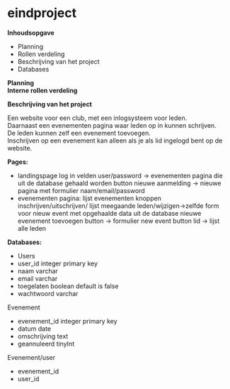 # eindproject

<b>Inhoudsopgave </b> <br>
<ul><li>Planning</li>  
<li>Rollen verdeling </li> 
<li>Beschrijving van het project </li> 
<li>Databases</li>  
 
</ul>
<b>Planning</b><br>
<b>Interne rollen verdeling  </b><br>


<b>Beschrijving van het project  </b><br>

Een website voor een club, met een inlogsysteem voor leden.  
Daarnaast een evenementen pagina waar leden op in kunnen schrijven.   
De leden kunnen zelf een evenement toevoegen.   
Inschrijven op een evenement kan alleen als je als lid ingelogd bent op de website.   

  

  
 <b> Pages:  </b><br>
  <ul><li>landingspage  
    log in velden user/password -> evenementen pagina die uit de database gehaald worden  
          button nieuwe aanmelding -> nieuwe pagina met formulier naam/email/password   </li>
  <li>evenementen pagina:  
    lijst evenementen   
    knoppen inschrijven/uitschrijven/ lijst meegaande leden/wijzigen->zelfde form voor nieuw event met opgehaalde data uit de database 
    nieuwe evenement toevoegen button -> formulier new event  
    button lid -> lijst alle leden  </li></ul>
    
<b> Databases: </b><br> 
 <ul><li>Users </li>
 <li> user_id integer primary key  </li>
  <li>naam varchar  </li>
 <li> email varchar  </li>
  <li>toegelaten boolean default is false  </li>  
 <li> wachtwoord varchar  </li>
  </ul>
 Evenement  
 <ul> <li>evenement_id integer primary key </li>
<li>datum date </li> 
 <li> omschrijving text </li> 
 <li> geannuleerd tinyInt </li> 
  </ul>
 Evenement/user  
  <ul><li>evenement_id  </li>
  <li>user_id</li></ul>  
  
  
  
    
